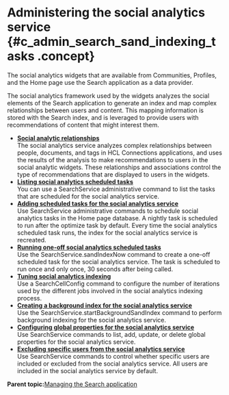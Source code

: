 # Administering the social analytics service {#c_admin_search_sand_indexing_tasks .concept}

The social analytics widgets that are available from Communities, Profiles, and the Home page use the Search application as a data provider.

The social analytics framework used by the widgets analyzes the social elements of the Search application to generate an index and map complex relationships between users and content. This mapping information is stored with the Search index, and is leveraged to provide users with recommendations of content that might interest them.

-   **[Social analytic relationships](../admin/c_admin_search_sand_relationships.md)**  
The social analytics service analyzes complex relationships between people, documents, and tags in HCL Connections applications, and uses the results of the analysis to make recommendations to users in the social analytic widgets. These relationships and associations control the type of recommendations that are displayed to users in the widgets.
-   **[Listing social analytics scheduled tasks](../admin/t_admin_search_list_sand_tasks.md)**  
You can use a SearchService administrative command to list the tasks that are scheduled for the social analytics service.
-   **[Adding scheduled tasks for the social analytics service](../admin/t_admin_search_configure_sand_index_tasks.md)**  
Use SearchService administrative commands to schedule social analytics tasks in the Home page database. A nightly task is scheduled to run after the optimize task by default. Every time the social analytics scheduled task runs, the index for the social analytics service is recreated.
-   **[Running one-off social analytics scheduled tasks](../admin/t_admin_search_one_off_sand_tasks.md)**  
Use the SearchService.sandIndexNow command to create a one-off scheduled task for the social analytics service. The task is scheduled to run once and only once, 30 seconds after being called.
-   **[Tuning social analytics indexing](../admin/t_admin_search_tune_sand_indexing.md)**  
Use a SearchCellConfig command to configure the number of iterations used by the different jobs involved in the social analytics indexing process.
-   **[Creating a background index for the social analytics service](../admin/t_admin_search_create_bgd_sand_index.md)**  
Use the SearchService.startBackgroundSandIndex command to perform background indexing for the social analytics service.
-   **[Configuring global properties for the social analytics service](../admin/t_admin_search_configure_sand_props.md)**  
Use SearchService commands to list, add, update, or delete global properties for the social analytics service.
-   **[Excluding specific users from the social analytics service](../admin/t_admin_search_disable_sand_per_user.md)**  
Use SearchService commands to control whether specific users are included or excluded from the social analytics service. All users are included in the social analytics service by default.

**Parent topic:**[Managing the Search application](../admin/c_admin_manage_search.md)

